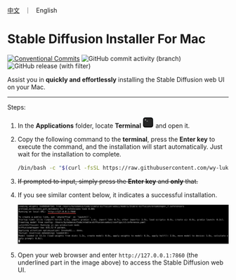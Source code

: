 <p align="left">
    <a href="README_CN.md">中文</a> &nbsp ｜ &nbsp English
</p>

# Stable Diffusion Installer For Mac

[![Conventional Commits](https://img.shields.io/badge/Conventional%20Commits-1.0.0-%23FE5196?logo=conventionalcommits&logoColor=white)](https://conventionalcommits.org) ![GitHub commit activity (branch)](https://img.shields.io/github/commit-activity/t/wy-luke/StableDiffusion-Installer-For-Mac) ![GitHub release (with filter)](https://img.shields.io/github/v/release/wy-luke/StableDiffusion-Installer-For-Mac)

Assist you in **quickly and effortlessly** installing the Stable Diffusion web UI on your Mac.

---

Steps:

1. In the **Applications** folder, locate **Terminal** <img src="./images/terminal.png" alt="terminal" width="25"/> and open it. 
2. Copy the following command to the **terminal**, press the **Enter key** to execute the command, and the installation will start automatically. Just wait for the installation to complete.

    ```bash
    /bin/bash -c "$(curl -fsSL https://raw.githubusercontent.com/wy-luke/StableDiffusion-Installer-For-Mac/main/sd-installer.sh)"
    ```

3. ~~If prompted to input, simply press the **Enter key** and **only** that.~~
4. If you see similar content below, it indicates a successful installation.

    ![success](images/success.png)

5. Open your web browser and enter `http://127.0.0.1:7860` (the underlined part in the image above) to access the Stable Diffusion web UI.

